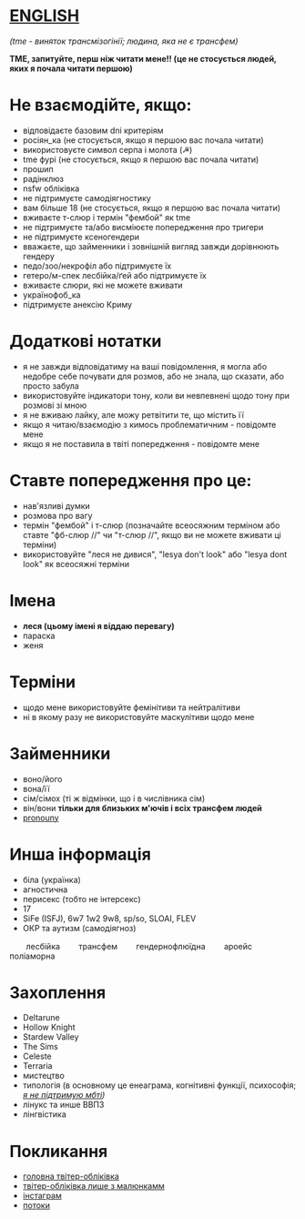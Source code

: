 # [ENGLISH](https://antogypt.github.io/eng)


*(tme - виняток трансмізогінії; людина, яка не є трансфем)*

**TME, запитуйте, перш ніж читати мене!! (це не стосується людей, яких я почала читати першою)**

# Не взаємодійте, якщо:

* відповідаєте базовим dni критеріям
* росіян_ка (не стосується, якщо я першою вас почала читати)
* використовуєте символ серпа і молота (☭)
* tme фурі (не стосується, якщо я першою вас почала читати)
* прошип
* радінклюз
* nsfw обліківка
* не підтримуєте самодіягностику
* вам більше 18 (не стосується, якщо я першою вас почала читати)
* вживаєте т-слюр і термін "фембой" як tme
* не підтримуєте та/або висміюєте попередження про тригери
* не підтримуєте ксеногендери
* вважаєте, що займенники і зовнішній вигляд завжди дорівнюють гендеру
* педо/зоо/некрофіл або підтримуєте їх
* гетеро/м-спек лесбійка/ґей або підтримуєте їх
* вживаєте слюри, які не можете вживати
* українофоб_ка
* підтримуєте анексію Криму

# Додаткові нотатки

* я не завжди відповідатиму на ваші повідомлення, я могла або недобре себе почувати для розмов, або не знала, що сказати, або просто забула
* використовуйте індикатори тону, коли ви невпевнені щодо тону при розмові зі мною
* я не вживаю лайку, але можу ретвітити те, що містить її
* якщо я читаю/взаємодію з кимось проблематичним - повідомте мене
* якщо я не поставила в твіті попередження - повідомте мене


# Ставте попередження про це:

* нав'язливі думки 
* розмова про вагу
* термін "фембой" і т-слюр (позначайте всеосяжним терміном або ставте "фб-слюр //" чи "т-слюр //", якщо ви не можете вживати ці терміни)
* використовуйте "леся не дивися", "lesya don't look" або "lesya dont look" як всеосяжні терміни


# Імена

* **леся (цьому імені я віддаю перевагу)**
* параска
* женя

# Терміни

* щодо мене використовуйте фемінітиви та нейтралітиви
* ні в якому разу не використовуйте маскулітиви щодо мене

# Займенники

* воно/його
* вона/її
* сім/сімох (ті ж відмінки, що і в числівника сім)
* він/вони **тільки для близьких м'ючів і всіх трансфем людей**
* [pronouny](https://pronouny.xyz/u/aensereda)

# Инша інформація

* біла (українка)
* агностична
* перисекс (тобто не інтерсекс)
* 17
* SiFe (ISFJ), 6w7 1w2 9w8, sp/so, SLOAI, FLEV
* ОКР та аутизм (самодіягноз)

<img src="https://user-images.githubusercontent.com/94326065/147363672-bf9bbdf9-3046-4ac3-b8a7-eda2b7ff93bb.png" width="25" height="15" /> лесбійка <img src="https://user-images.githubusercontent.com/94326065/147364094-5c35cbe3-4d41-4db1-9f55-594b1053f359.png" width="25" height="15" /> трансфем <img src="https://user-images.githubusercontent.com/94326065/147364193-8a382647-a2f5-4784-92df-99127f49f332.png" width="25" height="15" /> гендернофлюїдна
 <img src="https://user-images.githubusercontent.com/94326065/147364149-a7d45b4e-04f6-4550-aa9f-3e66f0a24b06.jpg" width="25" height="15" /> ароейс <img src="https://user-images.githubusercontent.com/94326065/147364248-4ced7c17-f67a-4e4b-afe5-768a98b51f8b.png" width="25" height="15" /> поліаморна


# Захоплення
 
* Deltarune
* Hollow Knight
* Stardew Valley
* The Sims
* Celeste
* Terraria
* мистецтво
* типологія (в основному це енеаграма, когнітивні функції, психософія; *[я не підтримую мбті](https://16types.carrd.co))*
* лінукс та инше ВВПЗ
* лінгвістика


# Покликання

* [головна твітер-обліківка](https://twitter.com/lesyapphic)
* [твітер-обліківка лише з малюнкамм](https://twitter.com/antogypt)
* [інстаграм](https://instagram.com/aensereda)
* [потоки](https://twitter.com/aensereda/status/1387315455619211264?s=19)
